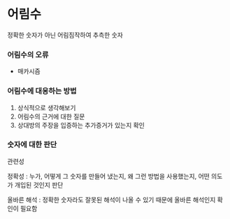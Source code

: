 # 어림수

정확한 숫자가 아닌 어림짐작하여 추측한 숫자



### 어림수의 오류

- 매카시즘



### 어림수에 대응하는 방법

1. 상식적으로 생각해보기
2. 어림수의 근거에 대한 질문
3. 상대방의 주장을 입증하는 추가증거가 있는지 확인



### 숫자에 대한 판단

관련성

정확성 : 누가, 어떻게 그 숫자를 만들어 냈는지, 왜 그런 방법을 사용했는지, 어떤 의도가 개입된 것인지 판단

올바른 해석 : 정확한 숫자라도 잘못된 해석이 나올 수 있기 때문에 올바른 해석인지 확인이 필요함